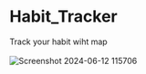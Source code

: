 # Habit_Tracker
Track your habit wiht map <br><br>
![Screenshot 2024-06-12 115706](https://github.com/Roshan-pcy/Habit_Tracker/assets/170493047/ed7daddc-d2c7-47cf-9d8c-5205560606d5)
